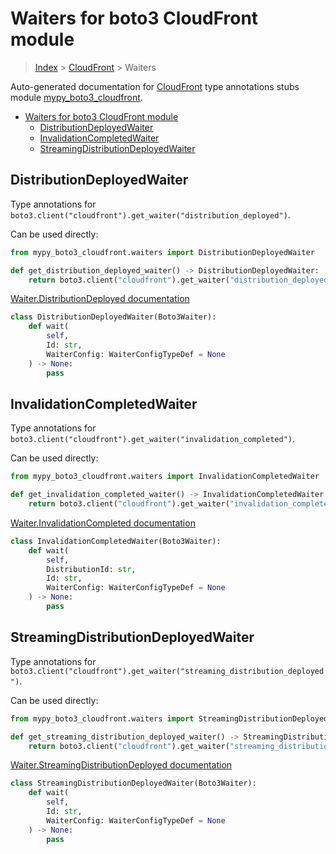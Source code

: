 # Waiters for boto3 CloudFront module

> [Index](../README.md) > [CloudFront](./README.md) > Waiters

Auto-generated documentation for [CloudFront](https://boto3.amazonaws.com/v1/documentation/api/latest/reference/services/cloudfront.html#CloudFront)
type annotations stubs module [mypy_boto3_cloudfront](https://pypi.org/project/mypy-boto3-cloudfront/).

- [Waiters for boto3 CloudFront module](#waiters-for-boto3-cloudfront-module)
  - [DistributionDeployedWaiter](#distributiondeployedwaiter)
  - [InvalidationCompletedWaiter](#invalidationcompletedwaiter)
  - [StreamingDistributionDeployedWaiter](#streamingdistributiondeployedwaiter)

## DistributionDeployedWaiter

Type annotations for `boto3.client("cloudfront").get_waiter("distribution_deployed")`.

Can be used directly:

```python
from mypy_boto3_cloudfront.waiters import DistributionDeployedWaiter

def get_distribution_deployed_waiter() -> DistributionDeployedWaiter:
    return boto3.client("cloudfront").get_waiter("distribution_deployed")
```

[Waiter.DistributionDeployed documentation](https://boto3.amazonaws.com/v1/documentation/api/latest/reference/services/cloudfront.html#CloudFront.Waiter.DistributionDeployed)

```python
class DistributionDeployedWaiter(Boto3Waiter):
    def wait(
        self,
        Id: str,
        WaiterConfig: WaiterConfigTypeDef = None
    ) -> None:
        pass
```
## InvalidationCompletedWaiter

Type annotations for `boto3.client("cloudfront").get_waiter("invalidation_completed")`.

Can be used directly:

```python
from mypy_boto3_cloudfront.waiters import InvalidationCompletedWaiter

def get_invalidation_completed_waiter() -> InvalidationCompletedWaiter:
    return boto3.client("cloudfront").get_waiter("invalidation_completed")
```

[Waiter.InvalidationCompleted documentation](https://boto3.amazonaws.com/v1/documentation/api/latest/reference/services/cloudfront.html#CloudFront.Waiter.InvalidationCompleted)

```python
class InvalidationCompletedWaiter(Boto3Waiter):
    def wait(
        self,
        DistributionId: str,
        Id: str,
        WaiterConfig: WaiterConfigTypeDef = None
    ) -> None:
        pass
```
## StreamingDistributionDeployedWaiter

Type annotations for `boto3.client("cloudfront").get_waiter("streaming_distribution_deployed")`.

Can be used directly:

```python
from mypy_boto3_cloudfront.waiters import StreamingDistributionDeployedWaiter

def get_streaming_distribution_deployed_waiter() -> StreamingDistributionDeployedWaiter:
    return boto3.client("cloudfront").get_waiter("streaming_distribution_deployed")
```

[Waiter.StreamingDistributionDeployed documentation](https://boto3.amazonaws.com/v1/documentation/api/latest/reference/services/cloudfront.html#CloudFront.Waiter.StreamingDistributionDeployed)

```python
class StreamingDistributionDeployedWaiter(Boto3Waiter):
    def wait(
        self,
        Id: str,
        WaiterConfig: WaiterConfigTypeDef = None
    ) -> None:
        pass
```